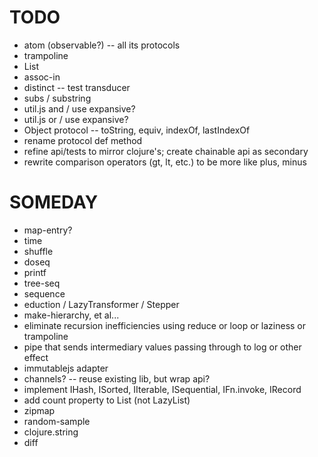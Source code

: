 # TODO

* atom (observable?) -- all its protocols
* trampoline
* List
* assoc-in
* distinct -- test transducer
* subs / substring
* util.js and / use expansive?
* util.js or / use expansive?
* Object protocol -- toString, equiv, indexOf, lastIndexOf
* rename protocol def method
* refine api/tests to mirror clojure's; create chainable api as secondary
* rewrite comparison operators (gt, lt, etc.) to be more like plus, minus


# SOMEDAY

* map-entry?
* time
* shuffle
* doseq
* printf
* tree-seq
* sequence
* eduction / LazyTransformer / Stepper
* make-hierarchy, et al...
* eliminate recursion inefficiencies using reduce or loop or laziness or trampoline
* pipe that sends intermediary values passing through to log or other effect
* immutablejs adapter
* channels? -- reuse existing lib, but wrap api?
* implement IHash, ISorted, IIterable, ISequential, IFn.invoke, IRecord
* add count property to List (not LazyList)
* zipmap
* random-sample
* clojure.string
* diff



